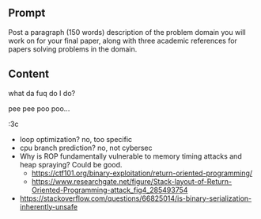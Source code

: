 ## Prompt

Post a paragraph (150 words) description of the problem domain you will work on for your final paper, along with three academic references for papers solving problems in the domain.  

## Content

what da fuq do I do?

pee pee poo poo...

:3c

- loop optimization? no, too specific
- cpu branch prediction? no, not cybersec
- Why is ROP fundamentally vulnerable to memory timing attacks and heap spraying? Could be good.
  - https://ctf101.org/binary-exploitation/return-oriented-programming/
  - https://www.researchgate.net/figure/Stack-layout-of-Return-Oriented-Programming-attack_fig4_285493754
- https://stackoverflow.com/questions/66825014/is-binary-serialization-inherently-unsafe
